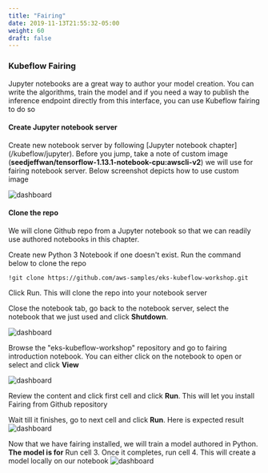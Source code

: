 ```yaml
---
title: "Fairing"
date: 2019-11-13T21:55:32-05:00
weight: 60
draft: false
---
```

### Kubeflow Fairing

Jupyter notebooks are a great way to author your model creation. You can write the algorithms, train the model and if you need a way to publish the inference endpoint directly from this interface, you can use Kubeflow fairing to do so

#### Create Jupyter notebook server
Create new notebook server by following [Jupyter notebook chapter] (/kubeflow/jupyter). Before you jump, take a note of custom image (**seedjeffwan/tensorflow-1.13.1-notebook-cpu:awscli-v2**) we will use for fairing notebook server. Below screenshot depicts how to use custom image

![dashboard](/images/kubeflow/fairing-custom-notebook-server.png)

#### Clone the repo
We will clone Github repo from a Jupyter notebook so that we can readily use authored notebooks in this chapter.

Create new Python 3 Notebook if one doesn't exist. Run the command below to clone the repo

```
!git clone https://github.com/aws-samples/eks-kubeflow-workshop.git
```
Click Run. This will clone the repo into your notebook server

Close the notebook tab, go back to the notebook server, select the notebook that we just used and click **Shutdown**.

![dashboard](/images/kubeflow/fairing-shutdown-notebook.png)

Browse the "eks-kubeflow-workshop" repository and go to fairing introduction notebook. You can either click on the notebook to open or select and click **View**

![dashboard](/images/kubeflow/fairing-view-introduction-notebook.png)

Review the content and click first cell and click **Run**. This will let you install Fairing from Github repository

Wait till it finishes, go to next cell and click **Run**. Here is expected result
![dashboard](/images/kubeflow/fairing-install-from-github.png)

Now that we have fairing installed, we will train a model authored in Python. **The model is for**
Run cell 3. Once it completes, run cell 4. This will create a model locally on our notebook
![dashboard](/images/kubeflow/fairing-train-locally.png)
